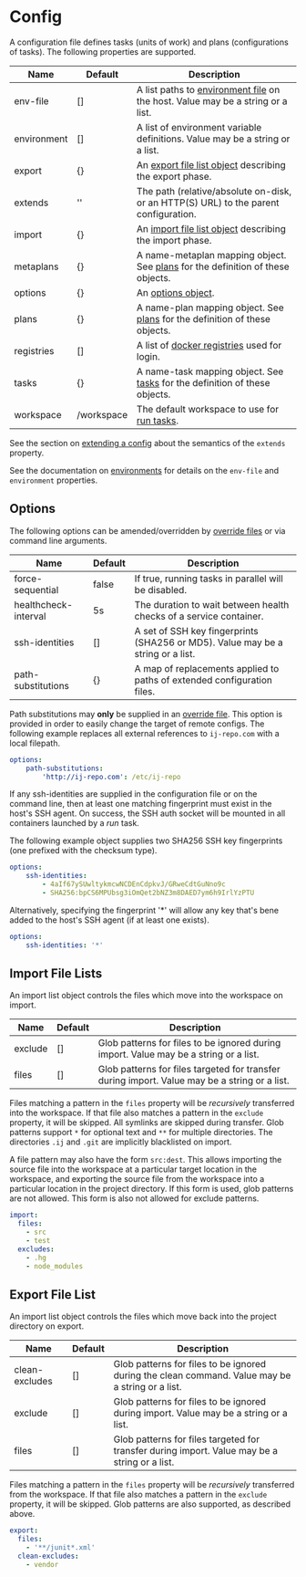# Config

A configuration file defines tasks (units of work) and plans (configurations of tasks). The following properties are supported.

| Name        | Default    | Description |
| ----------- | ---------- | ----------- |
| env-file    | []         | A list paths to [environment file](https://github.com/efritz/ij/blob/master/docs/environment.md#user-content-environment-files) on the host. Value may be a string or a list. |
| environment | []         | A list of environment variable definitions. Value may be a string or a list. |
| export      | {}         | An [export file list object](https://github.com/efritz/ij/blob/master/docs/config.md#user-content-export-file-lists) describing the export phase. |
| extends     | ''         | The path (relative/absolute on-disk, or an HTTP(S) URL) to the parent configuration. |
| import      | {}         | An [import file list object](https://github.com/efritz/ij/blob/master/docs/config.md#user-content-import-file-list) describing the import phase. |
| metaplans   | {}         | A name-metaplan mapping object. See [plans](https://github.com/efritz/ij/blob/master/docs/plans.md#user-content-metaplans) for the definition of these objects. |
| options     | {}         | An [options object](https://github.com/efritz/ij/blob/master/docs/config.md#user-content-options). |
| plans       | {}         | A name-plan mapping object. See [plans](https://github.com/efritz/ij/blob/master/docs/plans.md#user-content-plans) for the definition of these objects. |
| registries  | []         | A list of [docker registries](https://github.com/efritz/ij/blob/master/docs/registries.md#user-content-registries) used for login. |
| tasks       | {}         | A name-task mapping object. See [tasks](https://github.com/efritz/ij/blob/master/docs/tasks.md#user-content-tasks) for the definition of these objects. |
| workspace   | /workspace | The default workspace to use for [run tasks](https://github.com/efritz/ij/blob/master/docs/tasks.md#user-content-run-task). |

See the section on [extending a config](https://github.com/efritz/ij/blob/master/docs/extend.md#user-content-extending-a-config) about the semantics of the `extends` property.

See the documentation on [environments](https://github.com/efritz/ij/blob/master/docs/environment.md#user-content-environment) for details on the `env-file` and `environment` properties.

## Options

The following options can be amended/overridden by [override files](https://github.com/efritz/ij/blob/master/docs/override.md#user-content-override-files) or via command line arguments.

| Name                 | Default | Description |
| -------------------- | ------- | ----------- |
| force-sequential     | false   | If true, running tasks in parallel will be disabled. |
| healthcheck-interval | 5s      | The duration to wait between health checks of a service container. |
| ssh-identities       | []      | A set of SSH key fingerprints (SHA256 or MD5). Value may be a string or a list. |
| path-substitutions   | {}      | A map of replacements applied to paths of extended configuration files. |

Path substitutions may **only** be supplied in an [override file](https://github.com/efritz/ij/blob/master/docs/override.md#user-content-override-files). This option is provided in order to easily change the target of remote configs. The following example replaces all external references to `ij-repo.com` with a local filepath.

```yaml
options:
    path-substitutions:
        'http://ij-repo.com': /etc/ij-repo
```

If any ssh-identities are supplied in the configuration file or on the command line, then at least one matching fingerprint must exist in the host's SSH agent. On success, the SSH auth socket will be mounted in all containers launched by a *run* task.

The following example object supplies two SHA256 SSH key fingerprints (one prefixed with the checksum type).

```yaml
options:
    ssh-identities:
        - 4aIf67ySUwltykmcwNCDEnCdpkvJ/GRweCdtGuNno9c
        - SHA256:bpCS6MPUbsg3iOmQet2bNZ3m8DAED7ym6h9IrlYzPTU
```

Alternatively, specifying the fingerprint '*' will allow any key that's bene added to the host's SSH agent (if at least one exists).

```yaml
options:
    ssh-identities: '*'
```

## Import File Lists

An import list object controls the files which move into the workspace on import.

| Name    | Default | Description |
| ------- | ------- | ----------- |
| exclude | []      | Glob patterns for files to be ignored during import. Value may be a string or a list. |
| files   | []      | Glob patterns for files targeted for transfer during import. Value may be a string or a list. |

Files matching a pattern in the `files` property will be *recursively* transferred into the workspace. If that file also matches a pattern in the `exclude` property, it will be skipped. All symlinks are skipped during transfer. Glob patterns support `*` for optional text and `**` for multiple directories. The directories `.ij` and `.git` are implicitly blacklisted on import.

A file pattern may also have the form `src:dest`. This allows importing the source file into the workspace at a particular target location in the workspace, and exporting the source file from the workspace into a particular location in the project directory. If this form is used, glob patterns are not allowed. This form is also not allowed for exclude patterns.

```yaml
import:
  files:
    - src
    - test
  excludes:
    - .hg
    - node_modules
```

## Export File List

An import list object controls the files which move back into the project directory on export.

| Name           | Default | Description |
| -------------- | ------- | ----------- |
| clean-excludes | []      | Glob patterns for files to be ignored during the clean command. Value may be a string or a list. |
| exclude        | []      | Glob patterns for files to be ignored during import. Value may be a string or a list. |
| files          | []      | Glob patterns for files targeted for transfer during import. Value may be a string or a list. |

Files matching a pattern in the `files` property will be *recursively* transferred from the workspace. If that file also matches a pattern in the `exclude` property, it will be skipped. Glob patterns are also supported, as described above.

```yaml
export:
  files:
    - '**/junit*.xml'
  clean-excludes:
    - vendor
```
